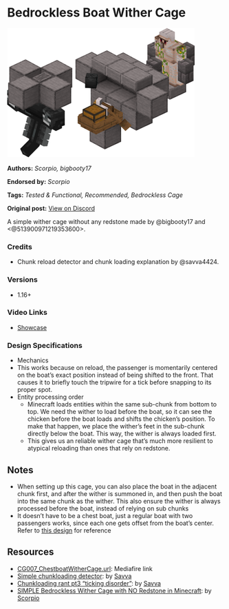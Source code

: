 # Bedrockless Boat Wither Cage
<img alt="Image_59607992550936.png" src="images/Image_59607992550936.png?raw=1" height="300px">

**Authors:** *Scorpio, bigbooty17*

**Endorsed by:** *Scorpio*

**Tags:** *Tested & Functional, Recommended, Bedrockless Cage*

**Original post:** [View on Discord](https://discord.com/channels/913065809096638494/1392400293077061763)

A simple wither cage without any redstone made by @bigbooty17 and <@513900971219353600>. 
### Credits
- Chunk reload detector and chunk loading explanation by @savva4424.
### Versions
- 1.16+
### Video Links
- [Showcase](https://youtu.be/Cf1lBWqwzIo)
### Design Specifications
-  Mechanics
  - This works because on reload, the passenger is momentarily centered on the boat’s exact position instead of being shifted to the front. That causes it to briefly touch the tripwire for a tick before snapping to its proper spot.
- Entity processing order
  - Minecraft loads entities within the same sub-chunk from bottom to top. We need the wither to load before the boat, so it can see the chicken before the boat loads and shifts the chicken’s position. To make that happen, we place the wither’s feet in the sub-chunk directly below the boat. This way, the wither is always loaded first.
  - This gives us an reliable wither cage that’s much more resilient to atypical reloading than ones that rely on redstone.

## Notes
- When setting up this cage, you can also place the boat in the adjacent chunk first, and after the wither is summoned in, and then push the boat into the same chunk as the wither. This also ensure the wither is always processed before the boat, instead of relying on sub chunks
- It doesn’t have to be a chest boat, just a regular boat with two passengers works, since each one gets offset from the boat’s center. Refer to [this design](https://discord.com/channels/913065809096638494/1391992148739625140) for reference

## Resources
- [CG007_ChestboatWitherCage.url](https://www.mediafire.com/folder/9mgkxdfyk78ls/Chestboat+Wither+Cage): Mediafire link
- [Simple chunkloading detector](https://www.youtube.com/watch?v=Ho_aJ1Lw0Zw): by [Savva](https://www.youtube.com/@savva4424)
- [Chunkloading rant pt3 “ticking disorder”](https://www.youtube.com/watch?v=FrQoGXeSezE): by [Savva](https://www.youtube.com/@savva4424)
- [SIMPLE Bedrockless Wither Cage with NO Redstone in Minecraft](https://youtu.be/Cf1lBWqwzIo): by [Scorpio](https://www.youtube.com/@Scorpio03)
